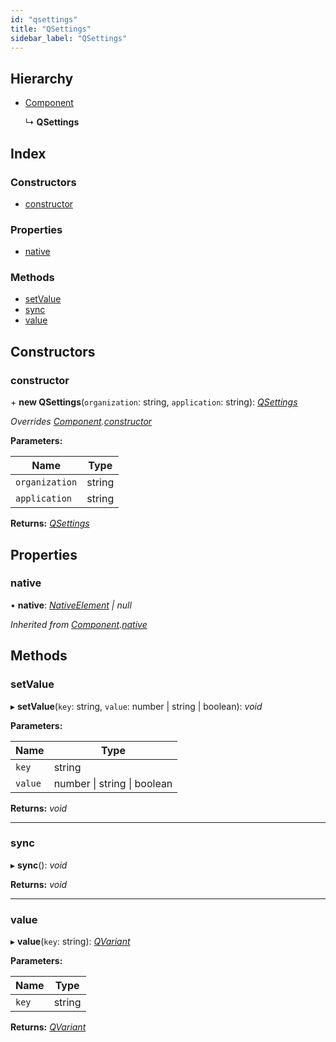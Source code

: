 ```yaml
---
id: "qsettings"
title: "QSettings"
sidebar_label: "QSettings"
---
```


## Hierarchy

* [Component](component.md)

  ↳ **QSettings**

## Index

### Constructors

* [constructor](qsettings.md#constructor)

### Properties

* [native](qsettings.md#native)

### Methods

* [setValue](qsettings.md#setvalue)
* [sync](qsettings.md#sync)
* [value](qsettings.md#value)

## Constructors

###  constructor

\+ **new QSettings**(`organization`: string, `application`: string): *[QSettings](qsettings.md)*

*Overrides [Component](component.md).[constructor](component.md#constructor)*

**Parameters:**

Name | Type |
------ | ------ |
`organization` | string |
`application` | string |

**Returns:** *[QSettings](qsettings.md)*

## Properties

###  native

• **native**: *[NativeElement](../globals.md#nativeelement) | null*

*Inherited from [Component](component.md).[native](component.md#native)*

## Methods

###  setValue

▸ **setValue**(`key`: string, `value`: number | string | boolean): *void*

**Parameters:**

Name | Type |
------ | ------ |
`key` | string |
`value` | number &#124; string &#124; boolean |

**Returns:** *void*

___

###  sync

▸ **sync**(): *void*

**Returns:** *void*

___

###  value

▸ **value**(`key`: string): *[QVariant](qvariant.md)*

**Parameters:**

Name | Type |
------ | ------ |
`key` | string |

**Returns:** *[QVariant](qvariant.md)*
